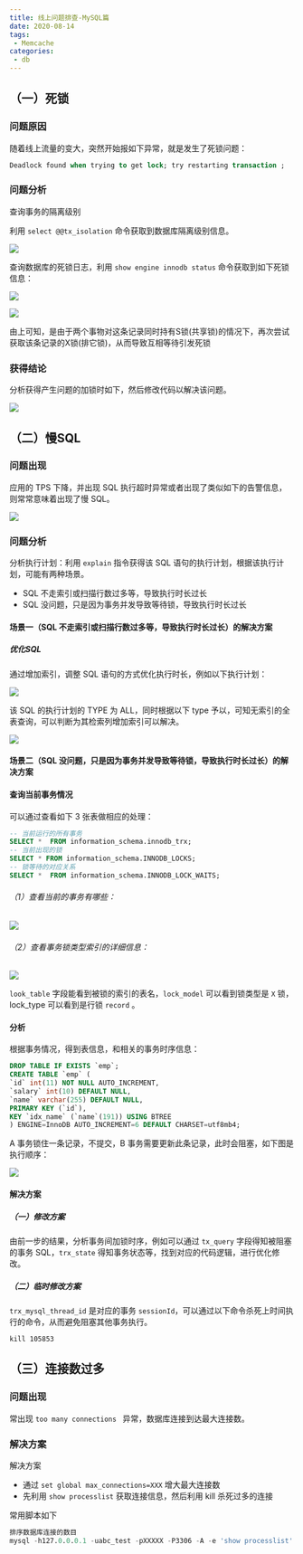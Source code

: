 ```yaml
---
title: 线上问题排查-MySQL篇
date: 2020-08-14
tags:
 - Memcache
categories:
 - db
---
```


## （一）死锁

### 问题原因

随着线上流量的变大，突然开始报如下异常，就是发生了死锁问题：

```sql
Deadlock found when trying to get lock; try restarting transaction ;
```

### 问题分析

查询事务的隔离级别

利用 `select @@tx_isolation` 命令获取到数据库隔离级别信息。

![](http://phpmianshiwang-s2.test.upcdn.net/PicGo/20201110090224.png)

查询数据库的死锁日志，利用 `show engine innodb status` 命令获取到如下死锁信息：

![](http://phpmianshiwang-s2.test.upcdn.net/PicGo/20201110090308.png)

![](http://phpmianshiwang-s2.test.upcdn.net/PicGo/20201110090320.png)

由上可知，是由于两个事物对这条记录同时持有S锁(共享锁)的情况下，再次尝试获取该条记录的X锁(排它锁)，从而导致互相等待引发死锁

### 获得结论

分析获得产生问题的加锁时如下，然后修改代码以解决该问题。

![](http://phpmianshiwang-s2.test.upcdn.net/PicGo/20201110090627.png)



## （二）慢SQL

### 问题出现

应用的 TPS 下降，并出现 SQL 执行超时异常或者出现了类似如下的告警信息，则常常意味着出现了慢 SQL。

![](http://phpmianshiwang-s2.test.upcdn.net/PicGo/20201110090851.png)

### 问题分析

分析执行计划：利用 `explain` 指令获得该 SQL 语句的执行计划，根据该执行计划，可能有两种场景。

- SQL 不走索引或扫描行数过多等，导致执行时长过长
- SQL 没问题，只是因为事务并发导致等待锁，导致执行时长过长

#### 场景一（SQL 不走索引或扫描行数过多等，导致执行时长过长）的解决方案

##### 优化SQL

通过增加索引，调整 SQL 语句的方式优化执行时长，例如以下执行计划：

![](http://phpmianshiwang-s2.test.upcdn.net/PicGo/20201110091527.png)

该 SQL 的执行计划的 TYPE 为 ALL，同时根据以下 type 予以，可知无索引的全表查询，可以判断为其检索列增加索引可以解决。

![](http://phpmianshiwang-s2.test.upcdn.net/PicGo/20201110091706.png)

#### 场景二（SQL 没问题，只是因为事务并发导致等待锁，导致执行时长过长）的解决方案

#### 查询当前事务情况

可以通过查看如下 3 张表做相应的处理：

```sql
-- 当前运行的所有事务
SELECT *  FROM information_schema.innodb_trx;
-- 当前出现的锁
SELECT * FROM information_schema.INNODB_LOCKS;
-- 锁等待的对应关系
SELECT *  FROM information_schema.INNODB_LOCK_WAITS;
```

###### （1）查看当前的事务有哪些：

![](http://phpmianshiwang-s2.test.upcdn.net/PicGo/20201110092302.png)

###### （2）查看事务锁类型索引的详细信息：

![](http://phpmianshiwang-s2.test.upcdn.net/PicGo/20201110092351.png)

`look_table` 字段能看到被锁的索引的表名，`lock_model` 可以看到锁类型是 `X` 锁，lock_type 可以看到是行锁 `record` 。

#### 分析

根据事务情况，得到表信息，和相关的事务时序信息：

```sql
DROP TABLE IF EXISTS `emp`;
CREATE TABLE `emp` (
`id` int(11) NOT NULL AUTO_INCREMENT,
`salary` int(10) DEFAULT NULL,
`name` varchar(255) DEFAULT NULL,
PRIMARY KEY (`id`),
KEY `idx_name` (`name`(191)) USING BTREE
) ENGINE=InnoDB AUTO_INCREMENT=6 DEFAULT CHARSET=utf8mb4;
```

A 事务锁住一条记录，不提交，B 事务需要更新此条记录，此时会阻塞，如下图是执行顺序：

![](http://phpmianshiwang-s2.test.upcdn.net/PicGo/20201110092720.png)

#### 解决方案

##### （一）修改方案

由前一步的结果，分析事务间加锁时序，例如可以通过 `tx_query` 字段得知被阻塞的事务 SQL，`trx_state` 得知事务状态等，找到对应的代码逻辑，进行优化修改。

##### （二）临时修改方案

`trx_mysql_thread_id` 是对应的事务 `sessionId`，可以通过以下命令杀死上时间执行的命令，从而避免阻塞其他事务执行。

```shell
kill 105853
```



## （三）连接数过多

### 问题出现

常出现 `too many connections ` 异常，数据库连接到达最大连接数。

### 解决方案

解决方案

- 通过 `set global max_connections=XXX` 增大最大连接数
- 先利用 `show processlist` 获取连接信息，然后利用 kill 杀死过多的连接

常用脚本如下

```sql
排序数据库连接的数目 
mysql -h127.0.0.0.1 -uabc_test -pXXXXX -P3306 -A -e 'show processlist'| awk '{print $4}'|sort|uniq -c|sort -rn|head -10
```

